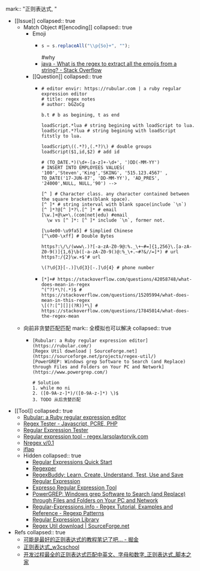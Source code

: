 mark:: "正则表达式, "

- [[Issue]]
  collapsed:: true
  - Match Object #[[encoding]]
    collapsed:: true
    - Emoji
      - ```javascript
        s = s.replaceAll("\\p{So}+", "");
        ```
        #why
      - [java - What is the regex to extract all the emojis from a string? - Stack Overflow](https://stackoverflow.com/questions/24840667/what-is-the-regex-to-extract-all-the-emojis-from-a-string)
    - [[Question]]
      collapsed:: true
      - ```
        # editor envir: https://rubular.com | a ruby regular expression editor
        # title: regex notes
        # author: bGZoCg
        
        b.t # b as begining, t as end
        
        loadScript.*lua # string begining with loadScript to lua.
        loadScript.*?lua # string begining with loadScript fitstly to lua.
        
        loadScript\((.*?),(.*?)\) # double groups
        loadScript($1,id,$2) # add id
        
        # (TO_DATE.*)(\d+-[a-z]+-\d+', ')DD(-MM-YY')
        # INSERT INTO EMPLOYEES VALUES( '100','Steven','King','SKING', '515.123.4567' , TO_DATE('17-JUN-87', 'DD-MM-YY'), 'AD_PRES', '24000',NULL, NULL,'90') -->
        
        [^ ] # Character class. any character contained between the square brackets(blank space).
        [^ ]* # string interval with blank space(include `\n`)
        [^ ]*?@[^ ]*?\.[^ ]* # email
        [\w.]+@\w+\.(com|net|edu) #email
          \w vs [^ ]*: [^ ]* include `\n`, former not.
        
        [\u4e00-\u9fa5] # Simplied Chinese
        [^\x00-\xff] # Double Bytes
        
        https?:\/\/(www\.)?[-a-zA-Z0-9@:%._\+~#=]{1,256}\.[a-zA-Z0-9()]{1,6}\b([-a-zA-Z0-9()@:%_\+.~#?&//=]*) # url
        https?:/{2}\w.+$'# url
        
        \(?\d{3}[-.)]\d{3}[-.]\d{4} # phone number
        
        ```
      - ```
        [*]+# https://stackoverflow.com/questions/42058748/what-does-mean-in-regex
        ^(^?)*\?(.*)$ # https://stackoverflow.com/questions/15205994/what-does-mean-in-this-regex 
        \[(?:[^][]|(?R))*\] # https://stackoverflow.com/questions/17845014/what-does-the-regex-mean
        ```
  - 向前非贪婪匹配匹配
    mark:: 全模拟也可以解决
    collapsed:: true
    - ```
      [Rubular: a Ruby regular expression editor](https://rubular.com/)
      [Regex Util download | SourceForge.net](https://sourceforge.net/projects/regex-util/)
      [PowerGREP: Windows grep Software to Search (and Replace) through Files and Folders on Your PC and Network](https://www.powergrep.com/)
      
      # Solution
      1. while mo ni
      2. ([0-9A-z-]*)/([0-9A-z-]*) \)$
      3. TODO 从后贪婪匹配
      ```
- [[Tool]]
  collapsed:: true
  - [Rubular: a Ruby regular expression editor](https://rubular.com/)
  - [Regex Tester - Javascript, PCRE, PHP](https://www.regexpal.com/)
  - [Regular Expression Tester](http://myregexp.com/)
  - [Regular expression tool - regex.larsolavtorvik.com](http://regex.larsolavtorvik.com/)
  - [Nregex v/0.1](http://nregex.com/)
  - [jflap](https://www2.cs.duke.edu/csed/jflap/)
  - Hidden
    collapsed:: true
    - [Regular Expressions Quick Start](https://www.regular-expressions.info/quickstart.html)
    - [Regexper](https://regexper.com/)
    - [RegexBuddy: Learn, Create, Understand, Test, Use and Save Regular Expression](https://www.regexbuddy.com/)
    - [Expresso Regular Expression Tool](https://ultrapico.com/Expresso.htm)
    - [PowerGREP: Windows grep Software to Search (and Replace) through Files and Folders on Your PC and Network](https://www.powergrep.com/)
    - [Regular-Expressions.info - Regex Tutorial, Examples and Reference - Regexp Patterns](https://www.regular-expressions.info/)
    - [Regular Expression Library](https://www.regexlib.com)
    - [Regex Util download | SourceForge.net](https://sourceforge.net/projects/regex-util/)
- Refs
  collapsed:: true
  - [可能是最好的正则表达式的教程笔记了吧... - 掘金](https://juejin.cn/post/6844903648309297166)
  - [正则表达式_w3cschool](https://www.w3cschool.cn/regexp/)
  - [开发过程最全的正则表达式匹配中英文、字母和数字_正则表达式_脚本之家](https://www.jb51.net/article/161544.htm)